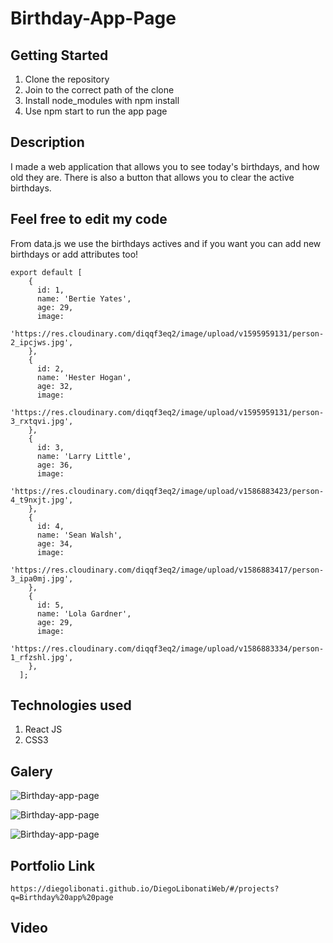 # Birthday-App-Page

## Getting Started

1. Clone the repository
2. Join to the correct path of the clone
3. Install node_modules with npm install
4. Use npm start to run the app page

## Description

I made a web application that allows you to see today's birthdays, and how old they are. There is also a button that allows you to clear the active birthdays.

## Feel free to edit my code

From data.js we use the birthdays actives and if you want you can add new birthdays or add attributes too!

```
export default [
    {
      id: 1,
      name: 'Bertie Yates',
      age: 29,
      image:
        'https://res.cloudinary.com/diqqf3eq2/image/upload/v1595959131/person-2_ipcjws.jpg',
    },
    {
      id: 2,
      name: 'Hester Hogan',
      age: 32,
      image:
        'https://res.cloudinary.com/diqqf3eq2/image/upload/v1595959131/person-3_rxtqvi.jpg',
    },
    {
      id: 3,
      name: 'Larry Little',
      age: 36,
      image:
        'https://res.cloudinary.com/diqqf3eq2/image/upload/v1586883423/person-4_t9nxjt.jpg',
    },
    {
      id: 4,
      name: 'Sean Walsh',
      age: 34,
      image:
        'https://res.cloudinary.com/diqqf3eq2/image/upload/v1586883417/person-3_ipa0mj.jpg',
    },
    {
      id: 5,
      name: 'Lola Gardner',
      age: 29,
      image:
        'https://res.cloudinary.com/diqqf3eq2/image/upload/v1586883334/person-1_rfzshl.jpg',
    },
  ];
```

## Technologies used

1. React JS
2. CSS3

## Galery

![Birthday-app-page](https://raw.githubusercontent.com/DiegoLibonati/DiegoLibonatiWeb/main/data/projects/React/Imagenes/reactbirthday-0.jpg)

![Birthday-app-page](https://raw.githubusercontent.com/DiegoLibonati/DiegoLibonatiWeb/main/data/projects/React/Imagenes/reactbirthday-1.jpg)

![Birthday-app-page](https://raw.githubusercontent.com/DiegoLibonati/DiegoLibonatiWeb/main/data/projects/React/Imagenes/reactbirthday-2.jpg)

## Portfolio Link

`https://diegolibonati.github.io/DiegoLibonatiWeb/#/projects?q=Birthday%20app%20page`

## Video

